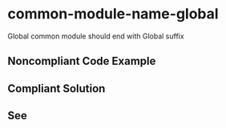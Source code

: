 # common-module-name-global

Global common module should end with Global suffix


## Noncompliant Code Example

## Compliant Solution

## See

